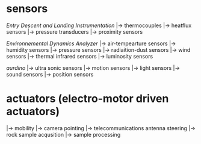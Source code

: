 
# sensors
*Entry Descent and Landing Instrumentation*
|-> thermocouples
|-> heatflux sensors
|-> pressure transducers
|-> proximity sensors

*Environnemental Dynamics Analyzer*
|-> air-tempearture sensors
|-> humidity sensors
|-> pressure sensors
|-> radiaition-dust sensors
|-> wind sensors
|-> thermal infrared sensors
|-> luminosity sensors

*aurdino*
|-> ultra sonic sensors
|-> motion sensors
|-> light sensors
|-> sound sensors
|-> position sensors

# actuators  (electro-motor driven actuators)
|-> mobility
|-> camera pointing
|-> telecommunications antenna steering
|-> rock sample acqusition
|-> sample processing
